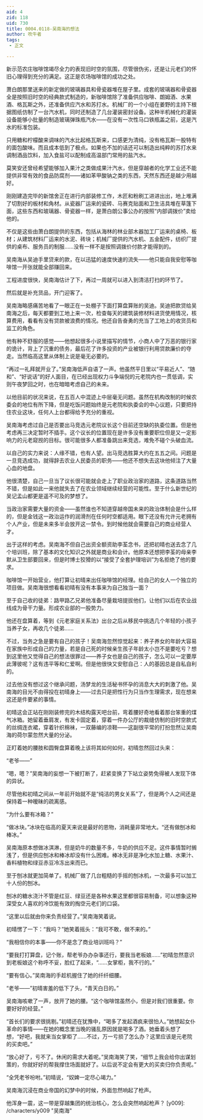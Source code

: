```yaml
---
aid: 4
zid: 118
uid: 730
title: 0004.0118-吴南海的想法
author: 吹牛者
tags: 
 - 正文

---
```




  新示范农庄咖啡馆竭尽全力的表现旧时空的氛围，尽管很伪劣，还是让元老们的怀旧心理得到充分的满足。这正是农场咖啡馆的成功之处。

  萧白朗那里送来的新定做的玻璃器具和骨瓷器堆在屋子里。成套的玻璃器和骨瓷器全是按照旧时空的经典款式制造的，新咖啡馆除了准备供应咖啡、朗姆酒、水果酒、格瓦斯之外，还准备供应汽水和苏打水。机械厂的一个小组在姜野的主持下根据图纸仿制了一台汽水机，同时还制造了几台灌装密封设备。这种半机械化的灌装设备能够小批量的制造玻璃弹珠瓶汽水——在没有一次性马口铁瓶盖之前，这是汽水的标准包装。

  只用糖和柠檬酸来调味的汽水比起格瓦斯来，口感更为清纯，没有格瓦斯一股特有的面包酸味。而且成本低到了极点。如果也不加的话还可以制造出纯粹的苏打水来调制酒品饮料，加入食盐可以配制成高温部门常用的盐汽水。

  莫笑安还曾经希望能够加入果汁之类做成果汁汽水，但是穿越者的化学工业还不能提供非常有效的食品防腐剂——诸如苯甲酸钠之类的东西，天然东西还是越少用越好。

  刚刚建造完毕的新馆舍正在进行内部装修工作，木匠和粉刷工进进出出，地上堆满了切割好的板材和角材。从瓷器厂运来的瓷砖、马赛克贴面和卫生洁具堆在草篷下面，这些东西和玻璃器、骨瓷器一样，是萧白朗公事公办的按照“内部调拨价”卖给他的。

  不仅是这些由萧白朗提供的东西，包括从海林的林业部木器加工厂运来的桌椅、板材；从建筑材料厂运来的水泥、砖块；机械厂提供的汽水机、五金配件，纺织厂提供的桌布、服务员的制服……没有一样不是按照调拨价付款才能得到的。

  吴南海从吴迪手里贷来的款，在以迅猛的速度快速的流失——他只能自我安慰等咖啡馆一开张就能全部赚回来。

  工程进度很快，吴南海估计了下，再过一周就可以进入到清洁打扫的环节了。

  然后就是补充货品，开门迎客了。

  吴南海略感痛苦地看了一眼正在一处棚子下面打算盘算账的吴迪。吴迪把款贷给吴南海之后，每天都要到工地上来一次，检查每天的建筑装修材料进货使用情况，核算费用，看看有没有贷款被浪费的情况。他还自告奋勇的充当了工地上的收货员和监工的角色。

  他有种不舒服的感觉——他想起很多小说里描写的情节，小商人中了万恶的银行家的诡计，背上了沉重的债务，最后花了许多投资的产业被银行利用贷款廉价的夺走。当然临高这里从体制上说是毫无必要的。

  “再过一礼拜就开业了。”吴南海低声自语了一声。他虽然平日里以“平易近人”、“随和”、“好说话”的好人面目，在已经出现权力斗争端倪的元老院内也一贯低调，实则午夜梦回之时，也在暗暗考虑自己的未来。

  以他目前的状况来说，在五百人中混迹上中层毫无问题。虽然在机构改制的时候农委会的地位有所下降，但是吃饭问题始终是元老院和执委会的中心议题，只要把持住农业这块，任何人上台都得给予充分的重视。

  吴南海考虑过自己是否要出马竞选元老院议长这个目前还空缺的执委位置。但是他考虑再三决定暂时不插手。这个议长的位置现在是许多没有重要职位但是又一定影响力的元老窥觊的目标。很可能很多人都准备跳出来竞选，难免不碰个头破血流。

  以自己的实力来说：人缘不错，也有人望。出马竞选胜算大约在五五之间。问题是一旦竞选成功，就得辞去农业人民委员的职务——他还不想失去这块他倾注了大量心血的地盘。

  他很清楚，自己一旦当了议长很可能就会走上了职业政治家的道路，这条道路当然不错，但是如此一来他就失去了在农业领域继续经营的可能性。至于什么新世纪的吴记孟山都更是遥不可及的梦想了。

  当政治家需要大量的资金——虽然谁也不知道穿越帝国未来的政治体制会是什么样的，但是金钱这一政治运作的润滑剂在任何时空都适用。眼下还没有允许元老拥有个人产业，但是未来多半会放开这一禁令。到时候他就会需要自己的商业经营人才。

  出于这样的考虑。吴南海不但自己出资全额资助李荃念书，还把初晴也送去念了几个培训班，除了基本的文化知识之外就是商业和会计。他原本还想把李荃的母亲李默从卫生部要回来，但是时博士狡猾的以“接受了全套护理培训”为名拒绝了他的要求。

  咖啡馆一开始营业，他打算让初晴来出任咖啡馆的经理。给自己的女人一个独立的项目做。吴南海很想看看初晴有没有本事来为自己独当一面？

  至于自己收的徒弟：路甲路乙兄弟他准备尽量栽培提拔他们，让他们以后在农业战线成为骨干力量。形成农业部的一股势力。

  他还在盘算着，等到《元老家庭关系法》出台之后从移民中挑选几个年轻的小孩子当养子女，再收几个徒弟……

  不过，当务之急是要有自己的孩子！吴南海忽然惊觉起来：养子养女的年龄大容易在家族中形成自己的力量，若是自己死的时候亲生孩子年龄太小岂不是要吃亏？想到这里他又觉得自己的想法很罪过——养子女也是自己的孩子，怎么可以一定要厚此薄彼呢？这有违平等和仁爱啊。但是他很快又安慰自己：人的基因总是自私自利的。

  过去他没有想过这个继承问题，汤梦龙的生活秘书怀孕的消息大大的刺激了他。吴南海的目光不由得投在初晴身上——过去只是把性行为只当作生理需求，现在想来这还是件要紧的事情。

  初晴这会正站在刚刚装修完的木结构露天吧台前，弯着腰好奇地看着那台笨重的煤气冰箱。她留着垂肩发，有发卡固定着，穿着一件办公厅的裁缝仿制的旧时空款式的丝绸连衣裙，穿着针织棉袜，一双藤编的凉鞋——这副很平常的打扮忽然让吴南海的荷尔蒙忽然大量的分泌。

  正盯着她的腰肢和圆臀盘算着晚上该将其如何如何，初晴忽然回过头来：

  “老爷——”

  “嗯，嗯？”吴南海的妄想一下被打断了，赶紧变换了下站立姿势免得被人发现下体的异状。

  尽管他和初晴之间从一年前开始就不是“纯洁的男女关系”了，但是两个人之间还是保持着一种暧昧的疏离感。

  “为什么要有冰箱？”

  “做冰块。”冰块在临高的夏天来说是最好的恩物，消耗量非常地大。“还有做刨冰和棒冰。”

  吴南海原本想做冰淇淋，但是奶牛的数量不多，牛奶的供应不足。这件事情暂时搁浅了，但是供应刨冰和棒冰却没有什么困难。棒冰无非是净化水加上糖、水果汁、香料植物和绿豆赤豆冷冻出来而已。

  至于刨冰就更加简单了。机械厂做了几台粗糙的手摇的刨冰机，一次最多可以加工十人份的刨冰。

  刨冰的糖水浇汁不管是红豆、绿豆还是各种水果这里都很容易制备，可以想象这种深受女人喜欢的冷饮能有效的掏空元老们的口袋。

  “这里以后就由你来负责经营了。”吴南海笑着说。

  初晴愣了一下：“我吗？”她笑着摇头：“我可不敢，做不来的。”

  “我相信你的本事——你不是念了商业培训班吗？”

  “要我打打算盘，记个账，帮老爷办办杂事还行，要我当老板娘……”初晴忽然意识到老板娘这个称呼不妥，脸红了起来，“……女掌柜，我不行的。”

  “要有信心。”吴南海的手趁机握住了她的纤纤细腰。

  “老爷——”初晴害羞的低下了头，“青天白日的。”

  吴南海咳嗽了一声，放开了她的腰。“这个咖啡馆虽然小，但是对我们很重要。你要好好的经营。”

  “首长们的要求很挑剔。”初晴还在犹豫中，“喝多了发起酒疯来很怕人。”她想起女仆革命的事情——在她的概念里当晚的骚乱原因就是喝多了酒。她垂着头想了想，“好吧，我就来当女掌柜了……不过，万一亏损了怎么办？这里应该是元老院的买卖吧。”

  “放心好了，亏不了。休闲的需求大着呢。”吴南海笑了笑，“细节上我会给你出谋划策的，你就好好的帮我撑住场面就好了。以后说不定会有更大的买卖归你负责呢。”

  “全凭老爷吩咐。”初晴说，“奴婢一定尽心竭力。”

  吴南海沉浸在商业帝国的幻梦中的时候，外面忽然响起了枪声。

  他浑身一震，这一带是穿越集团的统治核心，怎么会突然响起枪声？
[y009]: /characters/y009 "吴南海"


